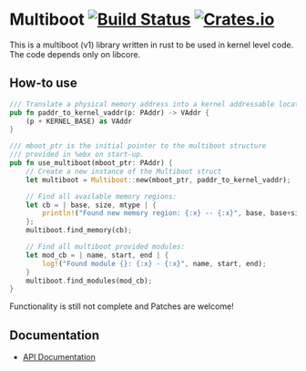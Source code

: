 # Multiboot [![Build Status](https://travis-ci.org/gz/rust-multiboot.svg)](https://travis-ci.org/gz/rust-multiboot) [![Crates.io](https://img.shields.io/crates/v/multiboot.svg)](https://crates.io/crates/multiboot)

This is a multiboot (v1) library written in rust to be used in kernel level code. The code depends only on libcore. 

## How-to use
```rust
/// Translate a physical memory address into a kernel addressable location.
pub fn paddr_to_kernel_vaddr(p: PAddr) -> VAddr {
    (p + KERNEL_BASE) as VAddr
}

/// mboot_ptr is the initial pointer to the multiboot structure
/// provided in %ebx on start-up.
pub fn use_multiboot(mboot_ptr: PAddr) {
    // Create a new instance of the Multiboot struct
    let multiboot = Multiboot::new(mboot_ptr, paddr_to_kernel_vaddr);

    // Find all available memory regions:
    let cb = | base, size, mtype | { 
        println!("Found new memory region: {:x} -- {:x}", base, base+size); 
    };
    multiboot.find_memory(cb);

    // Find all multiboot provided modules:
    let mod_cb = | name, start, end | {
        log!("Found module {}: {:x} - {:x}", name, start, end);
    }
    multiboot.find_modules(mod_cb);
}
```

Functionality is still not complete and Patches are welcome!

## Documentation
* [API Documentation](http://gz.github.io/rust-multiboot/multiboot/)